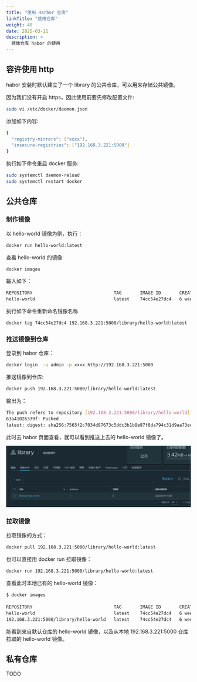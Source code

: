 ```yaml
---
title: "使用 Harbor 仓库"
linkTitle: "使用仓库"
weight: 40
date: 2025-03-11
description: >
  镜像仓库 habor 的使用
---
```


## 容许使用 http

habor 安装时默认建立了一个 library 的公共仓库，可以用来存储公共镜像。

因为我们没有开启 https，因此使用前要先修改配置文件:

```bash
sudo vi /etc/docker/daemon.json
```

添加如下内容:

```bash
{
  "registry-mirrors": ["xxxx"],
  "insecure-registries": ["192.168.3.221:5000"]
}
```

执行如下命令重启 docker 服务:

```bash
sudo systemctl daemon-reload
sudo systemctl restart docker
```

## 公共仓库

### 制作镜像

以 hello-world 镜像为例，执行：

```bash
docker run hello-world:latest
```

查看 hello-world 的镜像:

```bash
docker images
```

输入如下：

```bash
REPOSITORY                               TAG       IMAGE ID       CREATED       SIZE
hello-world                              latest    74cc54e27dc4   6 weeks ago   10.1kB
```

执行如下命令重新命名镜像名称

```bash
docker tag 74cc54e27dc4 192.168.3.221:5000/library/hello-world:latest
```

### 推送镜像到仓库

登录到 habor 仓库：

```bash
docker login  -u admin -p xxxx http://192.168.3.221:5000
```

推送镜像到仓库:

```bash
docker push 192.168.3.221:5000/library/hello-world:latest
```

输出为：

```bash   
The push refers to repository [192.168.3.221:5000/library/hello-world]
63a41026379f: Pushed
latest: digest: sha256:7565f2c7034d87673c5ddc3b1b8e97f8da794c31d9aa73ed26afffa1c8194889 size: 524
```

此时去 habor 页面查看，就可以看到推送上去的 hello-world 镜像了。

![](images/pushed-image.png)

### 拉取镜像

拉取镜像的方式：

```bash
docker pull 192.168.3.221:5000/library/hello-world:latest
```

也可以直接用 docker run 拉取镜像：

```bash
docker run 192.168.3.221:5000/library/hello-world:latest
```

查看此时本地已有的 hello-world 镜像：

```bash
$ docker images

REPOSITORY                               TAG       IMAGE ID       CREATED       SIZE
hello-world                              latest    74cc54e27dc4   6 weeks ago   10.1kB
192.168.3.221:5000/library/hello-world   latest    74cc54e27dc4   6 weeks ago   10.1kB
```

能看到来自默认仓库的 hello-world 镜像，以及从本地 192.168.3.221:5000 仓库拉取的 hello-world 镜像。

## 私有仓库

TODO






